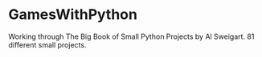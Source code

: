 # GamesWithPython
Working through The Big Book of Small Python Projects by Al Sweigart. 81 different small projects.
